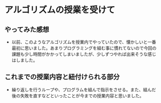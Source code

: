 # アルゴリズムの授業を受けて

## やってみた感想
* 以前、このようなアルゴリズムを授業内でやっていたので、懐かしいと一番最初に思いました。あまりプログラミングを組む事に慣れてないので今回の課題も少し時間がかかってしまいましたが、少しずつやれば出来そうな感じはしました。

## これまでの授業内容と紐付けられる部分
* 繰り返しを行うループや、プログラムを組んで指示をさせる。また、組んだ後の失敗を直すなどといったことが今までの授業内容と思いました。
